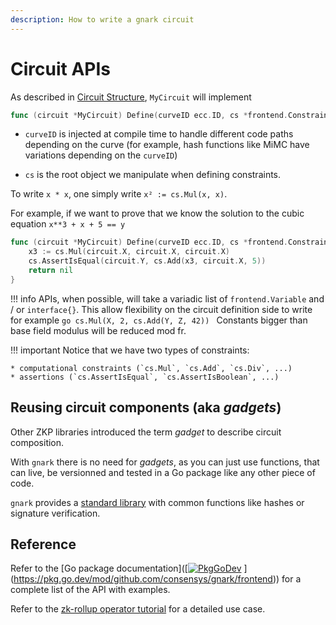 ```yaml
---
description: How to write a gnark circuit
---
```


# Circuit APIs 

As described in [Circuit Structure](circuit_structure.md), `MyCircuit` will implement 

```go
func (circuit *MyCircuit) Define(curveID ecc.ID, cs *frontend.ConstraintSystem) error {
```

* `curveID` is injected at compile time to handle different code paths depending on the curve (for example, hash functions like MiMC have variations depending on the `curveID`)

* `cs` is the root object we manipulate when defining constraints. 

To write `x * x`, one simply write `x² := cs.Mul(x, x)`.  

For example, if we want to prove that we know the solution to the cubic equation `x**3 + x + 5 == y`

```go
func (circuit *MyCircuit) Define(curveID ecc.ID, cs *frontend.ConstraintSystem) error {
	x3 := cs.Mul(circuit.X, circuit.X, circuit.X)
	cs.AssertIsEqual(circuit.Y, cs.Add(x3, circuit.X, 5))
	return nil
}
```


!!! info
	APIs, when possible, will take a variadic list of  `frontend.Variable` and / or `interface{}`. This allow flexibility on the circuit definition side to write for example
	```go
	cs.Mul(X, 2, cs.Add(Y, Z, 42))
	```
	Constants bigger than base field modulus will be reduced mod fr. 

!!! important
	Notice that we have two types of constraints: 

	* computational constraints (`cs.Mul`, `cs.Add`, `cs.Div`, ...)
	* assertions (`cs.AssertIsEqual`, `cs.AssertIsBoolean`, ...)

## Reusing circuit components (aka *gadgets*)

Other ZKP libraries introduced the term *gadget* to describe circuit composition. 

With `gnark` there is no need for *gadgets*, as you can just use functions, that can live, be versionned and tested in a Go package like any other piece of code.  

`gnark` provides a [standard library](standard_library.md) with common functions like hashes or signature verification. 

## Reference

Refer to the [Go package documentation]([[![PkgGoDev](https://pkg.go.dev/badge/mod/github.com/consensys/gnark/frontend)]() ](https://pkg.go.dev/mod/github.com/consensys/gnark/frontend)) for a complete list of the API with examples.

Refer to the [zk-rollup operator tutorial]() for a detailed use case. 
